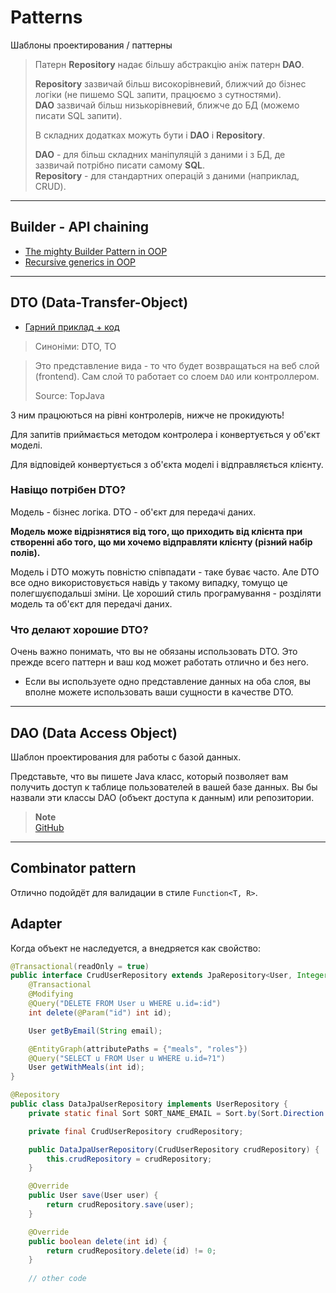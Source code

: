 # Patterns
Шаблоны проектирования / паттерны 


> Патерн **Repository** надає більшу абстракцію аніж патерн **DAO**.
> 
> **Repository** зазвичай більш високорівневий, ближчий до бізнес логіки (не пишемо SQL запити, працюємо з сутностями).<br>
> **DAO** зазвичай більш низькорівневий, ближче до БД (можемо писати SQL запити).
>
> В складних додатках можуть бути і **DAO** і **Repository**.
> 
> **DAO** - для більш складних маніпуляцій з даними і з БД, де зазвичай потрібно писати самому **SQL**.<br>
> **Repository** - для стандартних операцій з даними (наприклад, CRUD).


***

## Builder - API chaining
* [The mighty Builder Pattern in OOP](https://medium.com/@mohithmarisetti_58912/the-mighty-builder-pattern-in-object-oriented-programming-cbd480675487)
* [Recursive generics in OOP](https://medium.com/@mohithmarisetti_58912/recursive-generics-in-object-oriented-programming-bceb42df047f)

***


## DTO (Data-Transfer-Object)
* [Гарний приклад + код](https://youtu.be/OAheRYUC6mc)

> Синоніми: DTO, TO

> Это представление вида - то что будет возвращаться на веб слой (frontend).
> Сам слой `TO` работает со слоем `DAO` или контроллером.
> 
> Source: TopJava

З ним працюються на рівні контролерів, нижче не прокидують!

Для запитів приймається методом контролера і конвертується у об'єкт моделі.

Для відповідей конвертується з об'єкта моделі і відправляється клієнту.

### Навіщо потрібен DTO?
Модель - бізнес логіка.
DTO - об'єкт для передачі даних.

**Модель може відрізнятися від того, що приходить від клієнта при створенні або того, що ми хочемо відправляти клієнту (різний набір полів).**

Модель і DTO можуть повністю співпадати - таке буває часто.
Але DTO все одно використовується навідь у такому випадку, томущо це полегшуєподальші зміни. 
Це хороший стиль програмування - розділяти модель та об'єкт для передачі даних.


### Что делают хорошие DTO?
Очень важно понимать, что вы не обязаны использовать DTO.
Это прежде всего паттерн и ваш код может работать отлично и без него.

- Если вы используете одно представление данных на оба слоя, вы вполне можете использовать ваши сущности в качестве DTO.



***


## DAO (Data Access Object)
Шаблон проектирования для работы с базой данных.

Представьте, что вы пишете Java класс, который позволяет вам получить доступ к таблице пользователей в вашей базе данных.
Вы бы назвали эти классы DAO (объект доступа к данным) или репозитории.

> **Note**<br>
> [GitHub](https://github.com/SergiaS/t_spring/tree/spring_by_alishev)

***


## Combinator pattern
Отлично подойдёт для валидации в стиле `Function<T, R>`.


## Adapter
Когда объект не наследуется, а внедряется как свойство:
```java
@Transactional(readOnly = true)
public interface CrudUserRepository extends JpaRepository<User, Integer> {
    @Transactional
    @Modifying
    @Query("DELETE FROM User u WHERE u.id=:id")
    int delete(@Param("id") int id);

    User getByEmail(String email);

    @EntityGraph(attributePaths = {"meals", "roles"})
    @Query("SELECT u FROM User u WHERE u.id=?1")
    User getWithMeals(int id);
}
```
```java
@Repository
public class DataJpaUserRepository implements UserRepository {
    private static final Sort SORT_NAME_EMAIL = Sort.by(Sort.Direction.ASC, "name", "email");

    private final CrudUserRepository crudRepository;

    public DataJpaUserRepository(CrudUserRepository crudRepository) {
        this.crudRepository = crudRepository;
    }

    @Override
    public User save(User user) {
        return crudRepository.save(user);
    }

    @Override
    public boolean delete(int id) {
        return crudRepository.delete(id) != 0;
    }
    
    // other code
```
